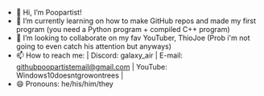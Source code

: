 - 👋 Hi, I’m Poopartist!
- 🌱 I’m currently learning on how to make GitHub repos and made my first program (you need a Python program + compiled C++ program)
- 💞️ I’m looking to collaborate on my fav YouTuber, ThioJoe (Prob i'm not going to even catch his attention but anyways)
- 📫 How to reach me: | Discord: galaxy_air | E-mail: githubpoopartistemail@gmail.com | YouTube: Windows10doesntgrowontrees |
- 😄 Pronouns: he/his/him/they

